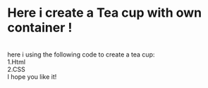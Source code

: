 # Here i create a Tea cup with own container !
<br>
here i using the following code to create a tea cup:<br>
1.Html<br>
2.CSS <br>
I hope you like it!